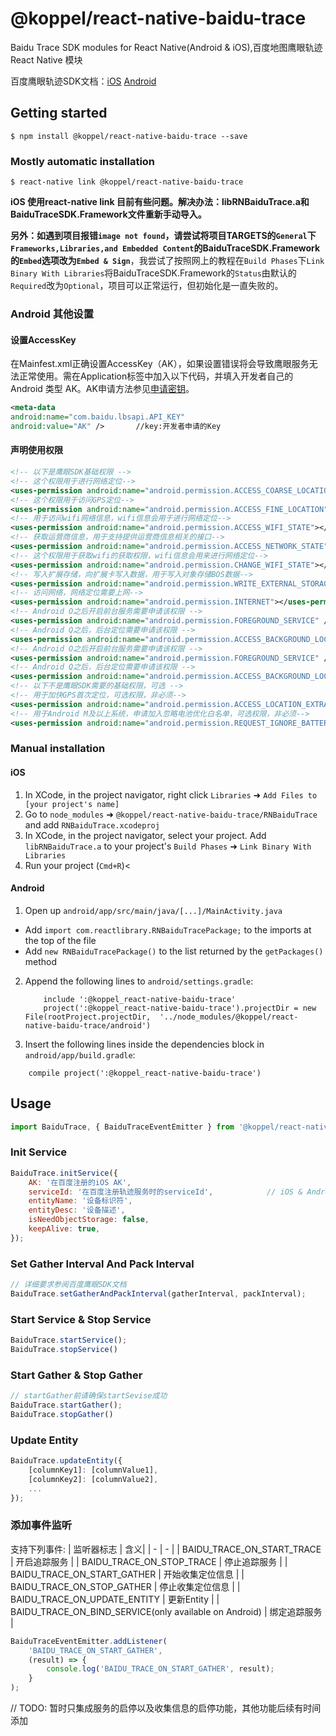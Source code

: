 
# @koppel/react-native-baidu-trace

Baidu Trace SDK modules for React Native(Android &amp; iOS),百度地图鹰眼轨迹 React Native 模块

 百度鹰眼轨迹SDK文档：[iOS](http://lbsyun.baidu.com/index.php?title=ios-yingyan)		[Android](http://lbsyun.baidu.com/index.php?title=android-yingyan)

## Getting started

`$ npm install @koppel/react-native-baidu-trace --save`

### Mostly automatic installation

`$ react-native link @koppel/react-native-baidu-trace`

**iOS 使用react-native link 目前有些问题。解决办法：libRNBaiduTrace.a和BaiduTraceSDK.Framework文件重新手动导入。**

**另外：如遇到项目报错`image not found`，请尝试将项目TARGETS的`General`下`Frameworks,Libraries,and Embedded Content`的BaiduTraceSDK.Framework的`Embed`选项改为`Embed & Sign`**，我尝试了按照网上的教程在`Build Phases`下`Link Binary With Libraries`将BaiduTraceSDK.Framework的`Status`由默认的`Required`改为`Optional`，项目可以正常运行，但初始化是一直失败的。

### Android 其他设置

#### 设置AccessKey
在Mainfest.xml正确设置AccessKey（AK），如果设置错误将会导致鹰眼服务无法正常使用。需在Application标签中加入以下代码，并填入开发者自己的 Android 类型 AK。AK申请方法参见[申请密钥](http://lbsyun.baidu.com/index.php?title=android-yingyan/guide/key)。
```xml
<meta-data             
android:name="com.baidu.lbsapi.API_KEY"             
android:value="AK" />       //key:开发者申请的Key
```
#### 声明使用权限
```xml
<!-- 以下是鹰眼SDK基础权限 -->
<!-- 这个权限用于进行网络定位--> 
<uses-permission android:name="android.permission.ACCESS_COARSE_LOCATION"></uses-permission> 
<!-- 这个权限用于访问GPS定位--> 
<uses-permission android:name="android.permission.ACCESS_FINE_LOCATION"></uses-permission> 
<!-- 用于访问wifi网络信息，wifi信息会用于进行网络定位-->
<uses-permission android:name="android.permission.ACCESS_WIFI_STATE"></uses-permission> 
<!-- 获取运营商信息，用于支持提供运营商信息相关的接口--> 
<uses-permission android:name="android.permission.ACCESS_NETWORK_STATE"></uses-permission> 
<!-- 这个权限用于获取wifi的获取权限，wifi信息会用来进行网络定位-->
<uses-permission android:name="android.permission.CHANGE_WIFI_STATE"></uses-permission>
<!-- 写入扩展存储，向扩展卡写入数据，用于写入对象存储BOS数据--> 
<uses-permission android:name="android.permission.WRITE_EXTERNAL_STORAGE"></uses-permission>
<!-- 访问网络，网络定位需要上网-->
<uses-permission android:name="android.permission.INTERNET"></uses-permission> 
<!-- Android O之后开启前台服务需要申请该权限 -->
<uses-permission android:name="android.permission.FOREGROUND_SERVICE" />
<!-- Android Q之后，后台定位需要申请该权限 -->
<uses-permission android:name="android.permission.ACCESS_BACKGROUND_LOCATION" />
<!-- Android O之后开启前台服务需要申请该权限 -->
<uses-permission android:name="android.permission.FOREGROUND_SERVICE" />
<!-- Android Q之后，后台定位需要申请该权限 -->
<uses-permission android:name="android.permission.ACCESS_BACKGROUND_LOCATION" />
<!-- 以下不是鹰眼SDK需要的基础权限，可选 -->
<!-- 用于加快GPS首次定位，可选权限，非必须-->
<uses-permission android:name="android.permission.ACCESS_LOCATION_EXTRA_COMMANDS"></uses-permission>
<!-- 用于Android M及以上系统，申请加入忽略电池优化白名单，可选权限，非必须-->
<uses-permission android:name="android.permission.REQUEST_IGNORE_BATTERY_OPTIMIZATIONS"></uses-permission>
```

### Manual installation


#### iOS

1. In XCode, in the project navigator, right click `Libraries` ➜ `Add Files to [your project's name]`
2. Go to `node_modules` ➜ `@koppel/react-native-baidu-trace/RNBaiduTrace` and add `RNBaiduTrace.xcodeproj`
3. In XCode, in the project navigator, select your project. Add `libRNBaiduTrace.a` to your project's `Build Phases` ➜ `Link Binary With Libraries`
4. Run your project (`Cmd+R`)<

#### Android

1. Open up `android/app/src/main/java/[...]/MainActivity.java`
  - Add `import com.reactlibrary.RNBaiduTracePackage;` to the imports at the top of the file
  - Add `new RNBaiduTracePackage()` to the list returned by the `getPackages()` method
2. Append the following lines to `android/settings.gradle`:
  	```
    	include ':@koppel_react-native-baidu-trace'
    	project(':@koppel_react-native-baidu-trace').projectDir = new File(rootProject.projectDir, 	'../node_modules/@koppel/react-native-baidu-trace/android')
   ```
3. Insert the following lines inside the dependencies block in `android/app/build.gradle`:
  ```
      compile project(':@koppel_react-native-baidu-trace')
  ```

## Usage

```javascript
import BaiduTrace, { BaiduTraceEventEmitter } from '@koppel/react-native-baidu-trace';
```

### Init Service

```javascript
BaiduTrace.initService({
	AK: '在百度注册的iOS AK',													// iOS		
	serviceId: '在百度注册轨迹服务时的serviceId',			  // iOS & Android
	entityName: '设备标识符',													// iOS & Android
	entityDesc: '设备描述',														// iOS & Android
	isNeedObjectStorage: false,											// Android
	keepAlive: true,																// iOS
});
```

### Set Gather Interval And Pack Interval

```javascript
// 详细要求参阅百度鹰眼SDK文档
BaiduTrace.setGatherAndPackInterval(gatherInterval, packInterval);
```

### Start Service & Stop Service
```javascript
BaiduTrace.startService();
BaiduTrace.stopService()
```

### Start Gather & Stop Gather
```javascript
// startGather前请确保startSevise成功
BaiduTrace.startGather();
BaiduTrace.stopGather()
```

### Update Entity
```javascript
BaiduTrace.updateEntity({
	[columnKey1]: [columnValue1],
	[columnKey2]: [columnValue2],
	...
});
```

### 添加事件监听
支持下列事件:
| 监听器标志 | 含义|
| - | - |
| BAIDU_TRACE_ON_START_TRACE  	| 开启追踪服务			|
| BAIDU_TRACE_ON_STOP_TRACE   	| 停止追踪服务		  |
| BAIDU_TRACE_ON_START_GATHER 	| 开始收集定位信息	 |
| BAIDU_TRACE_ON_STOP_GATHER  	| 停止收集定位信息	 |
| BAIDU_TRACE_ON_UPDATE_ENTITY 	| 更新Entity	     |
| BAIDU_TRACE_ON_BIND_SERVICE(only available on Android) 	| 绑定追踪服务			|

```javascript
BaiduTraceEventEmitter.addListener(
	'BAIDU_TRACE_ON_START_GATHER',
	(result) => {
		console.log('BAIDU_TRACE_ON_START_GATHER', result);
	}
);
```


// TODO: 暂时只集成服务的启停以及收集信息的启停功能，其他功能后续有时间添加

  